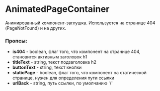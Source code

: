 # AnimatedPageContainer

Анимированный компонент-заглушка. Используется на странице 404 (PageNotFound) и на других.

### Пропсы:

- **is404** - boolean, флаг того, что компонент на странице 404, становится активным заголовок h1
- **titleText** - string, текст подзаголовка h2
- **buttonText** - string, текст кнопки
- **staticPage** - boolean, флаг того, что компонент на статической странице, нужен для определения пути ссылки
- **urlBack** - string, путь ссылки, по умолчанию '/'
